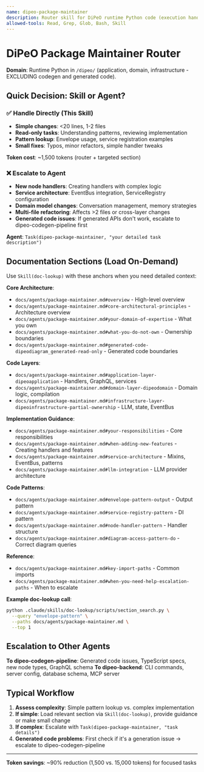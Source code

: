 ```yaml
---
name: dipeo-package-maintainer
description: Router skill for DiPeO runtime Python code (execution handlers, service architecture, domain models, LLM infrastructure). Use when task mentions node handlers, EventBus, ServiceRegistry, Envelope pattern, or domain logic. For simple tasks, handle directly; for complex work, escalate to dipeo-package-maintainer agent.
allowed-tools: Read, Grep, Glob, Bash, Skill
---
```


# DiPeO Package Maintainer Router

**Domain**: Runtime Python in `/dipeo/` (application, domain, infrastructure - EXCLUDING codegen and generated code).

## Quick Decision: Skill or Agent?

### ✅ Handle Directly (This Skill)
- **Simple changes**: <20 lines, 1-2 files
- **Read-only tasks**: Understanding patterns, reviewing implementation
- **Pattern lookup**: Envelope usage, service registration examples
- **Small fixes**: Typos, minor refactors, simple handler tweaks

**Token cost**: ~1,500 tokens (router + targeted section)

### ❌ Escalate to Agent
- **New node handlers**: Creating handlers with complex logic
- **Service architecture**: EventBus integration, ServiceRegistry configuration
- **Domain model changes**: Conversation management, memory strategies
- **Multi-file refactoring**: Affects >2 files or cross-layer changes
- **Generated code issues**: If generated APIs don't work, escalate to dipeo-codegen-pipeline first

**Agent**: `Task(dipeo-package-maintainer, "your detailed task description")`

## Documentation Sections (Load On-Demand)

Use `Skill(doc-lookup)` with these anchors when you need detailed context:

**Core Architecture**:
- `docs/agents/package-maintainer.md#overview` - High-level overview
- `docs/agents/package-maintainer.md#core-architectural-principles` - Architecture overview
- `docs/agents/package-maintainer.md#your-domain-of-expertise` - What you own
- `docs/agents/package-maintainer.md#what-you-do-not-own` - Ownership boundaries
- `docs/agents/package-maintainer.md#generated-code-dipeodiagram_generated-read-only` - Generated code boundaries

**Code Layers**:
- `docs/agents/package-maintainer.md#application-layer-dipeoapplication` - Handlers, GraphQL, services
- `docs/agents/package-maintainer.md#domain-layer-dipeodomain` - Domain logic, compilation
- `docs/agents/package-maintainer.md#infrastructure-layer-dipeoinfrastructure-partial-ownership` - LLM, state, EventBus

**Implementation Guidance**:
- `docs/agents/package-maintainer.md#your-responsibilities` - Core responsibilities
- `docs/agents/package-maintainer.md#when-adding-new-features` - Creating handlers and features
- `docs/agents/package-maintainer.md#service-architecture` - Mixins, EventBus, patterns
- `docs/agents/package-maintainer.md#llm-integration` - LLM provider architecture

**Code Patterns**:
- `docs/agents/package-maintainer.md#envelope-pattern-output` - Output pattern
- `docs/agents/package-maintainer.md#service-registry-pattern` - DI pattern
- `docs/agents/package-maintainer.md#node-handler-pattern` - Handler structure
- `docs/agents/package-maintainer.md#diagram-access-pattern-do` - Correct diagram queries

**Reference**:
- `docs/agents/package-maintainer.md#key-import-paths` - Common imports
- `docs/agents/package-maintainer.md#when-you-need-help-escalation-paths` - When to escalate

**Example doc-lookup call**:
```bash
python .claude/skills/doc-lookup/scripts/section_search.py \
  --query "envelope-pattern" \
  --paths docs/agents/package-maintainer.md \
  --top 1
```

## Escalation to Other Agents

**To dipeo-codegen-pipeline**: Generated code issues, TypeScript specs, new node types, GraphQL schema
**To dipeo-backend**: CLI commands, server config, database schema, MCP server

## Typical Workflow

1. **Assess complexity**: Simple pattern lookup vs. complex implementation
2. **If simple**: Load relevant section via `Skill(doc-lookup)`, provide guidance or make small change
3. **If complex**: Escalate with `Task(dipeo-package-maintainer, "task details")`
4. **Generated code problems**: First check if it's a generation issue → escalate to dipeo-codegen-pipeline

---

**Token savings**: ~90% reduction (1,500 vs. 15,000 tokens) for focused tasks
